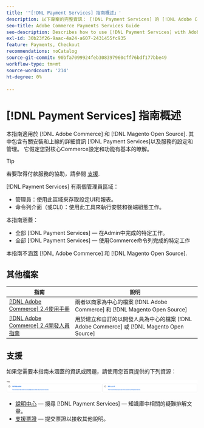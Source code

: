 ```yaml
---
title: '"[!DNL Payment Services] 指南概述」'
description: 以下專案的完整資訊： [!DNL Payment Services] 的 [!DNL Adobe Commerce] 和 [!DNL Magento Open Source] 管理員，包括安裝和上線
seo-title: Adobe Commerce Payments Services Guide
seo-description: Describes how to use [!DNL Payment Services] with Adobe Commerce or [!DNL Magento Open Source].
exl-id: 30b23f26-9aac-4a24-a607-2431455fc935
feature: Payments, Checkout
recommendations: noCatalog
source-git-commit: 90bfa7099924feb308397960cff76bdf177bbe49
workflow-type: tm+mt
source-wordcount: '214'
ht-degree: 0%

---
```


# [!DNL Payment Services] 指南概述

本指南適用於 [!DNL Adobe Commerce] 和 [!DNL Magento Open Source]. 其中包含有關安裝和上線的詳細資訊 [!DNL Payment Services]以及服務的設定和管理。 它假定您對核心Commerce設定和功能有基本的瞭解。

>[!TIP]
>
>若要取得付款服務的協助，請參閱 [支援](#support).

[!DNL Payment Services] 有兩個管理員區域：

* 管理員：使用此區域來存取設定UI和報表。
* 命令列介面（或CLI）：使用此工具來執行安裝和後端組態工作。

本指南涵蓋：

* 全部 [!DNL Payment Services] — 在Admin中完成的特定工作。
* 全部 [!DNL Payment Services] — 使用Commerce命令列完成的特定工作

本指南不涵蓋 [!DNL Adobe Commerce] 和 [!DNL Magento Open Source].

## 其他檔案

| 指南 | 說明 |
|------ | ----------- |
| [[!DNL Adobe Commerce] 2.4使用手冊](https://experienceleague.adobe.com/docs/commerce-admin/user-guides/home.html) | 兩者以商家為中心的檔案 [!DNL Adobe Commerce] 和 [!DNL Magento Open Source] |
| [[!DNL Adobe Commerce] 2.4開發人員指南](https://developer.adobe.com/commerce/docs) | 用於建立和自訂的以開發人員為中心的檔案 [!DNL Adobe Commerce] 或 [!DNL Magento Open Source] |

## 支援

如果您需要本指南未涵蓋的資訊或問題，請使用您首頁提供的下列資源：

![說明資源](assets/help-resources.png)

* [說明中心](https://experienceleague.adobe.com/docs/commerce-knowledge-base/kb/overview.html) — 搜尋 [!DNL Payment Services] — 知識庫中相關的疑難排解文章。
* [支援票證](https://experienceleague.adobe.com/docs/commerce-knowledge-base/kb/help-center-guide/magento-help-center-user-guide.html#submit-ticket) — 提交票證以接收其他說明。
